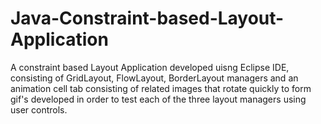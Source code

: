 # Java-Constraint-based-Layout-Application
A constraint based Layout Application developed uisng Eclipse IDE, consisting of GridLayout, FlowLayout, BorderLayout managers and an animation cell tab consisting of related images that rotate quickly to form gif's developed in order to  test each of the three layout managers using user controls.
